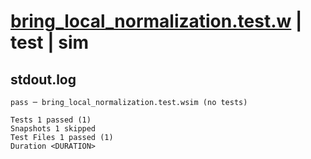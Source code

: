 # [bring_local_normalization.test.w](../../../../../examples/tests/valid/bring_local_normalization.test.w) | test | sim

## stdout.log
```log
pass ─ bring_local_normalization.test.wsim (no tests)

Tests 1 passed (1)
Snapshots 1 skipped
Test Files 1 passed (1)
Duration <DURATION>
```

